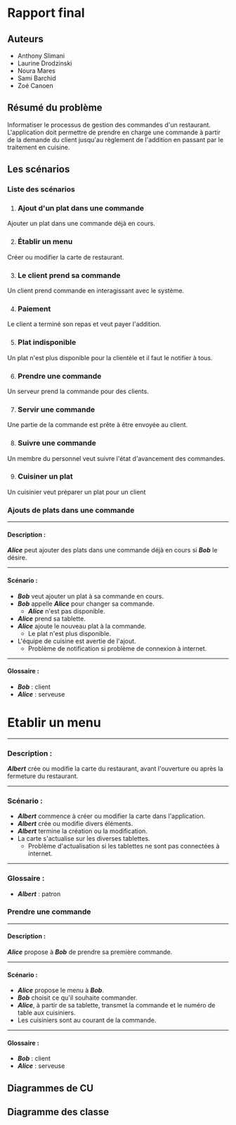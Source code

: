 # Rapport final

## Auteurs 

* Anthony Slimani
* Laurine Drodzinski
* Noura Mares 
* Sami Barchid
* Zoé Canoen

## Résumé du problème 

Informatiser le processus de gestion des commandes d'un restaurant.
L'application doit permettre de prendre en charge une commande à partir
de la demande du client jusqu'au règlement de l'addition en passant par le traitement en cuisine.

## Les scénarios 

### Liste des scénarios

 1. ### Ajout d'un plat dans une commande
Ajouter un plat dans une commande déjà en cours.

 2. ### Établir un menu
Créer ou modifier la carte de restaurant.

 3. ### Le client prend sa commande
Un client prend commande en interagissant avec le système.

 4. ### Paiement
Le client a terminé son repas et veut payer l'addition.

 5. ### Plat indisponible
Un plat n'est plus disponible pour la clientèle et il faut le notifier à tous.

 6. ### Prendre une commande
Un serveur prend la commande pour des clients.

 7. ### Servir une commande
Une partie de la commande est prête à être envoyée au client.

 8. ### Suivre une commande
Un membre du personnel veut suivre l'état d'avancement des commandes.

 9. ### Cuisiner un plat
Un cuisinier veut préparer un plat pour un client 


### Ajouts de plats dans une commande

---

#### Description :

***Alice*** peut ajouter des plats dans une commande déjà en cours si ***Bob*** le désire.

---

#### Scénario :

- ***Bob*** veut ajouter un plat à sa commande en cours.
- ***Bob*** appelle ***Alice*** pour changer sa commande.
  - ***Alice*** n'est pas disponible.
- ***Alice*** prend sa tablette.
- ***Alice*** ajoute le nouveau plat à la commande.
  - Le plat n'est plus disponible.
- L'équipe de cuisine est avertie de l'ajout.
  - Problème de notification si problème de connexion à internet.

---

#### Glossaire :

- ***Bob*** : client
- ***Alice*** : serveuse

# Etablir un menu

---

### Description :

***Albert*** crée ou modifie la carte du restaurant, avant l'ouverture ou après la fermeture du restaurant.

---

### Scénario :

- ***Albert*** commence à créer ou modifier la carte dans l'application.
- ***Albert*** crée ou modifie divers éléments.
- ***Albert*** termine la création ou la modification.
- La carte s'actualise sur les diverses tablettes.
    - Problème d'actualisation si les tablettes ne sont pas connectées à internet.

---

### Glossaire :

- ***Albert*** : patron


### Prendre une commande

---

#### Description :

***Alice*** propose à ***Bob*** de prendre sa première commande.

---

#### Scénario :

- ***Alice*** propose le menu à ***Bob***.
- ***Bob*** choisit ce qu'il souhaite commander.
- ***Alice***, à partir de sa tablette, transmet la commande et le numéro de table aux cuisiniers.
- Les cuisiniers sont au courant de la commande.

---

#### Glossaire :

- ***Bob*** : client
- ***Alice*** : serveuse

## Diagrammes de CU


## Diagramme des classe



